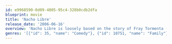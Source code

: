 ```yaml
---
id: e9968590-0d09-4805-95c4-328b0cdb2dfa
blueprint: movie
title: 'Nacho Libre'
release_date: '2006-06-16'
overview: 'Nacho Libre is loosely based on the story of Fray Tormenta ("Friar Storm"), aka Rev. Sergio Gutierrez Benitez, a real-life Mexican Catholic priest who had a 23-year career as a masked luchador. He competed in order to support the orphanage he directed. The producers are Jack Black, David Klawans, Julia Pistor, and Mike White.'
genres: '[{"id": 35, "name": "Comedy"}, {"id": 10751, "name": "Family"}]'
---
```


